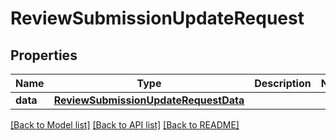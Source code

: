 # ReviewSubmissionUpdateRequest

## Properties
Name | Type | Description | Notes
------------ | ------------- | ------------- | -------------
**data** | [**ReviewSubmissionUpdateRequestData**](ReviewSubmissionUpdateRequestData.md) |  | 

[[Back to Model list]](../README.md#documentation-for-models) [[Back to API list]](../README.md#documentation-for-api-endpoints) [[Back to README]](../README.md)


